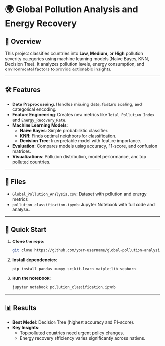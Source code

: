 # 🌍 Global Pollution Analysis and Energy Recovery

## 📌 Overview
This project classifies countries into **Low, Medium, or High** pollution severity categories using machine learning models (Naive Bayes, KNN, Decision Tree). It analyzes pollution levels, energy consumption, and environmental factors to provide actionable insights.

---

## 🛠️ Features
- **Data Preprocessing**: Handles missing data, feature scaling, and categorical encoding.
- **Feature Engineering**: Creates new metrics like `Total_Pollution_Index` and `Energy_Recovery_Rate`.
- **Machine Learning Models**:
  - **Naive Bayes**: Simple probabilistic classifier.
  - **KNN**: Finds optimal neighbors for classification.
  - **Decision Tree**: Interpretable model with feature importance.
- **Evaluation**: Compares models using accuracy, F1-score, and confusion matrices.
- **Visualizations**: Pollution distribution, model performance, and top polluted countries.

---

## 📂 Files
- `Global_Pollution_Analysis.csv`: Dataset with pollution and energy metrics.
- `pollution_classification.ipynb`: Jupyter Notebook with full code and analysis.

---

## 🚀 Quick Start
1. **Clone the repo**:
   ```bash
   git clone https://github.com/your-username/global-pollution-analysis.git
   ```
2. **Install dependencies**:
   ```bash
   pip install pandas numpy scikit-learn matplotlib seaborn
   ```
3. **Run the notebook**:
   ```bash
   jupyter notebook pollution_classification.ipynb
   ```

---

## 📊 Results
- **Best Model**: Decision Tree (highest accuracy and F1-score).
- **Key Insights**:
  - Top polluted countries need urgent policy changes.
  - Energy recovery efficiency varies significantly across nations.

